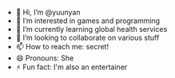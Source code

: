 - 👋 Hi, I’m @yuunyan
- 👀 I’m interested in games and programming
- 🌱 I’m currently learning global health services
- 💞️ I’m looking to collaborate on various stuff
- 📫 How to reach me: secret!
- 😄 Pronouns: She
- ⚡ Fun fact: I'm also an entertainer

<!---
yuunyan/yuunyan is a ✨ special ✨ repository because its `README.md` (this file) appears on your GitHub profile.
You can click the Preview link to take a look at your changes.
--->
